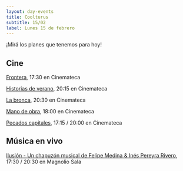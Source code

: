 ```yaml
---
layout: day-events
title: Coolturus
subtitle: 15/02
label: Lunes 15 de febrero
---
```

¡Mirá los planes que tenemos para hoy!

## Cine

[Frontera](https://cinemateca.org.uy/peliculas/782), 17:30 en Cinemateca

[Historias de verano](https://cinemateca.org.uy/peliculas/1002), 20:15 en Cinemateca

[La bronca](https://cinemateca.org.uy/peliculas/945), 20:30 en Cinemateca

[Mano de obra](https://cinemateca.org.uy/peliculas/959), 18:00 en Cinemateca

[Pecados capitales](https://cinemateca.org.uy/peliculas/1099), 17:15 / 20:00 en Cinemateca

## Música en vivo

[Ilusión - Un chapuzón musical de Felipe Medina & Inés Pereyra Rivero](https://magnoliosala.uy/evento/ilusion), 17:30 / 20:30 en Magnolio Sala